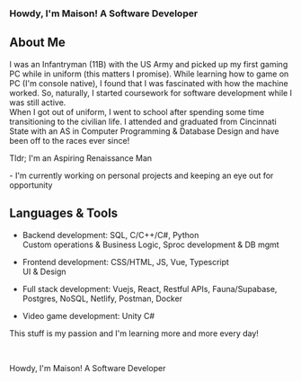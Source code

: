 ### Howdy, I'm Maison! A Software Developer
<h2>About Me</h2>

<p>I was an Infantryman (11B) with the US Army and picked up my first gaming PC while in uniform (this matters I promise). While learning how to game on PC (I'm console native), I found that I was fascinated with how the machine worked. 
So, naturally, I started coursework for software development while I was still active.<br>
When I got out of uniform, I went to school after spending some time transitioning to the civilian life.
I attended and graduated from Cincinnati State with an AS in Computer Programming & Database Design and have been off to the races ever since! 
</p>
<p>Tldr; I'm an Aspiring Renaissance Man </p>
- I'm currently working on personal projects and keeping an eye out for opportunity

<h2>Languages & Tools</h2>

- Backend development: SQL, C/C++/C#, Python <br> Custom operations & Business Logic, Sproc development & DB mgmt

- Frontend development: CSS/HTML, JS, Vue, Typescript <br> UI & Design

- Full stack development: Vuejs, React, Restful APIs, Fauna/Supabase, Postgres, NoSQL, Netlify, Postman, Docker <br>

- Video game development: Unity C#
  
This stuff is my passion and I'm learning more and more every day!

<br>

Howdy, I'm Maison! A Software Developer
<!--
**Maison-A/Maison-A** is a ✨ _special_ ✨ repository because its `README.md` (this file) appears on your GitHub profile.

Here are some ideas to get you started:

- 🔭 I’m currently working on ...
- 🌱 I’m currently learning ...
- 👯 I’m looking to collaborate on ...
- 🤔 I’m looking for help with ...
- 💬 Ask me about ...
- 📫 How to reach me: ...
- 😄 Pronouns: ...
- ⚡ Fun fact: ...
-->
